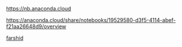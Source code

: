 https://nb.anaconda.cloud

https://anaconda.cloud/share/notebooks/19529580-d3f5-4114-abef-f21aa26648d9/overview


[farshid](https://anaconda.cloud/share/notebooks/19529580-d3f5-4114-abef-f21aa26648d9/overview)

